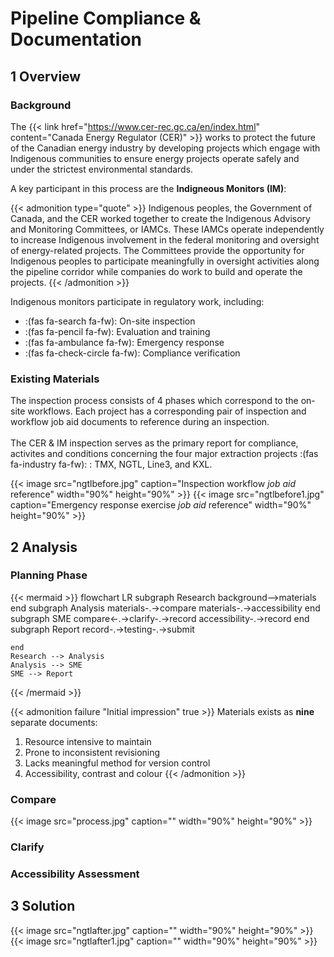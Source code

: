 # Pipeline Compliance & Documentation

## 1 Overview

### Background 

The {{< link href="https://www.cer-rec.gc.ca/en/index.html" content="Canada Energy Regulator (CER)" >}} works to protect the future of the Canadian energy industry by developing projects which engage with Indigenous communities to ensure energy projects operate safely and under the strictest environmental standards.

A key participant in this process are the **Indigneous Monitors (IM)**:

{{< admonition type="quote" >}} Indigenous peoples, the Government of Canada, and the CER worked together to create the Indigenous Advisory and Monitoring Committees, or IAMCs. These IAMCs operate independently to increase Indigenous involvement in the federal monitoring and oversight of energy-related projects. The Committees provide the opportunity for Indigenous peoples to participate meaningfully in oversight activities along the pipeline corridor while companies do work to build and operate the projects. {{< /admonition >}}

Indigenous monitors participate in regulatory work, including:

* :(fas fa-search fa-fw): On-site inspection
* :(fas fa-pencil fa-fw): Evaluation and training
* :(fas fa-ambulance fa-fw): Emergency response
* :(fas fa-check-circle fa-fw): Compliance verification

### Existing Materials

The inspection process consists of 4 phases which correspond to the on-site workflows. Each project has a corresponding pair of inspection and workflow job aid documents to reference during an inspection. <br> <br> The CER & IM inspection serves as the primary report for compliance, activites and conditions concerning the four major extraction projects :(fas fa-industry fa-fw): : TMX, NGTL, Line3, and KXL.

{{< image src="ngtlbefore.jpg" caption="Inspection workflow *job aid* reference" width="90%" height="90%" >}}
{{< image src="ngtlbefore1.jpg" caption="Emergency response exercise *job aid* reference" width="90%" height="90%" >}}

## 2 Analysis

### Planning Phase

{{< mermaid  >}}
flowchart LR
    subgraph Research
    background-->materials
    end
    subgraph Analysis
    materials-.->compare
    materials-.->accessibility
    end
    subgraph SME
    compare<-.->clarify-.->record
    accessibility-.->record
    end	
    subgraph Report
    record-.->testing-.->submit
        
    end
    Research --> Analysis
    Analysis --> SME
    SME --> Report
{{< /mermaid >}}


{{< admonition failure "Initial impression" true >}} Materials exists as **nine** separate documents:
1. Resource intensive to maintain
1. Prone to inconsistent revisioning
1. Lacks meaningful method for version control
1. Accessibility, contrast and colour
{{< /admonition >}}

### Compare

{{< image src="process.jpg" caption="" width="90%" height="90%" >}}

### Clarify



### Accessibility Assessment



## 3 Solution

{{< image src="ngtlafter.jpg" caption="" width="90%" height="90%" >}}
{{< image src="ngtlafter1.jpg" caption="" width="90%" height="90%" >}}

